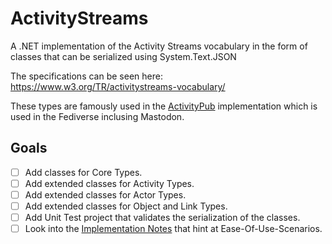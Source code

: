 # ActivityStreams
A .NET implementation of the Activity Streams vocabulary in the form of classes that can be serialized using System.Text.JSON

The specifications can be seen here: https://www.w3.org/TR/activitystreams-vocabulary/

These types are famously used in the [ActivityPub](https://www.w3.org/TR/activitypub/) implementation which is used in the Fediverse inclusing Mastodon.

## Goals
- [ ] Add classes for Core Types.
- [ ] Add extended classes for Activity Types.
- [ ] Add extended classes for Actor Types.
- [ ] Add extended classes for Object and Link Types.
- [ ] Add Unit Test project that validates the serialization of the classes.
- [ ] Look into the [Implementation Notes](https://www.w3.org/TR/activitystreams-vocabulary/#notes) that hint at Ease-Of-Use-Scenarios.
